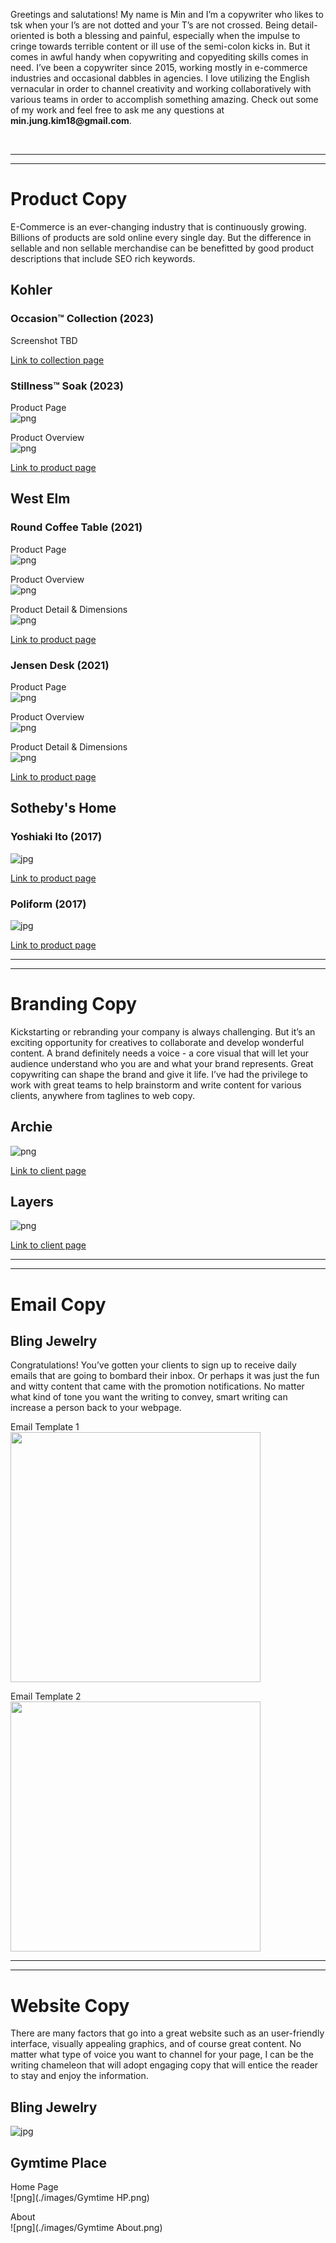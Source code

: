 Greetings and salutations! My name is Min and I’m a copywriter who likes to tsk when your I’s are not dotted and your T’s are not crossed. Being detail-oriented is both a blessing and painful, especially when the impulse to cringe towards terrible content or ill use of the semi-colon kicks in. But it comes in awful handy when copywriting and copyediting skills comes in need. I’ve been a copywriter since 2015, working mostly in e-commerce industries and occasional dabbles in agencies. I love utilizing the English vernacular in order to channel creativity and working collaboratively with various teams in order to accomplish something amazing. Check out some of my work and feel free to ask me any questions at __min.jung.kim18@gmail.com__.

<br />

***
***

# Product Copy
E-Commerce is an ever-changing industry that is continuously growing. Billions of products are sold online every single day. But the difference in sellable and non sellable merchandise can be benefitted by good product descriptions that include SEO rich keywords.

## Kohler

### Occasion™ Collection (2023)

Screenshot TBD<br>

[Link to collection page](https://www.studiokohler.com/content/kohler-kds/en-us/featured/collections/fixtures-collections/occasion-collection.html)

### Stillness™ Soak (2023)

Product Page<br>
![png](./images/kohler_stillness_soak_1.png)

Product Overview<br>
![png](./images/kohler_stillness_soak_2.png)

[Link to product page](https://www.studiokohler.com/en-us/bathroom/bathing/31404-kohler-plumbinguscanada.html?sku=K-31404-HW1)

## West Elm

### Round Coffee Table (2021)

Product Page<br>
![png](./images/west_elm_coffee_table_1.png)

Product Overview<br>
![png](./images/west_elm_coffee_table_2.png)

Product Detail & Dimensions<br>
![png](./images/west_elm_coffee_table_3.png)

[Link to product page](https://www.westelm.com/products/mid-century-art-display-round-coffee-table-cloud-h4475/)

### Jensen Desk (2021)
Product Page<br>
![png](./images/west_elm_desk_1.png)

Product Overview<br>
![png](./images/west_elm_desk_2.png)

Product Detail & Dimensions<br>
![png](./images/west_elm_desk_3.png)

[Link to product page](https://www.westelm.com/products/jensen-desk-h1694/)

## Sotheby's Home

### Yoshiaki Ito (2017)
![jpg](./images/yoshiaki_ito_edited.jpg)

[Link to product page](https://sothebyshome.com/yoshiaki-ito-yosegi-stool-sea-63536-52484.html#)

### Poliform (2017)
![jpg](./images/poliform_sofa_edited.jpg)

[Link to product page](https://sothebyshome.com/poliform-long-island-05-sofa-and-service-tables-sea-58946-47687.html)

***
***

# Branding Copy
Kickstarting or rebranding your company is always challenging. But it’s an exciting opportunity for creatives to collaborate and develop wonderful content. A brand definitely needs a voice - a core visual that will let your audience understand who you are and what your brand represents. Great copywriting can shape the brand and give it life. I’ve had the privilege to work with great teams to help brainstorm and write content for various clients, anywhere from taglines to web copy.

## Archie
![png](./images/archie_landing.png)

[Link to client page](https://www.callarchie.com/)

## Layers
![png](./images/layers_landing.png)

[Link to client page](https://layerslife.com/)

***
***

# Email Copy

## Bling Jewelry
Congratulations! You’ve gotten your clients to sign up to receive daily emails that are going to bombard their inbox. Or perhaps it was just the fun and witty content that came with the promotion notifications. No matter what kind of tone you want the writing to convey, smart writing can increase a person back to your webpage.

Email Template 1<br>
<img src="./images/BlingJewelry-August-Birthstone.jpg" width="400">

Email Template 2<br>
<img src="./images/BlingJewelry-summer-nautical-jewelry.jpg" width="400">

***
***

# Website Copy
There are many factors that go into a great website such as an user-friendly interface, visually appealing graphics, and of course great content. No matter what type of voice you want to channel for your page, I can be the writing chameleon that will adopt engaging copy that will entice the reader to stay and enjoy the information.

## Bling Jewelry
![jpg](./images/BlingJewelry-homepage-June.jpg)

## Gymtime Place
Home Page<br>
![png](./images/Gymtime HP.png)<br>

About<br>
![png](./images/Gymtime About.png)
